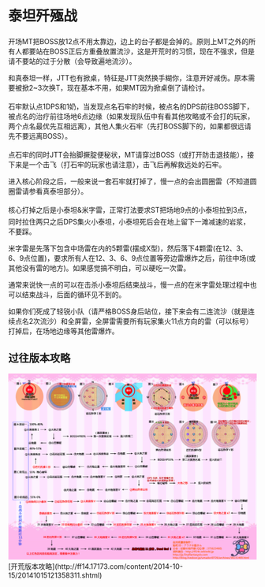 # 泰坦歼殛战

开场<img class="no-zoom sm-icon" :src="$withBase('/images/jobs/tank.png')" height="20">MT把BOSS放12点不用太靠边，边上的台子都是会掉的。原则上MT之外的<img class="no-zoom sm-icon" :src="$withBase('/images/jobs/tank.png')" height="20"><img class="no-zoom sm-icon" :src="$withBase('/images/jobs/healer.png')" height="20"><img class="no-zoom sm-icon" :src="$withBase('/images/jobs/dps.png')" height="20">所有人都要站在BOSS正后方重叠放置流沙，这是开荒时的习惯，现在不强求，但是请不要站的过于分散（会导致遍地流沙）。

和真泰坦一样，JTT也有掀桌，特征是JTT突然换手糊你，注意开好减伤。原本需要被掀2~3次换T，现在基本不用，如果MT因为掀桌倒了请检讨。

石牢默认点1DPS和1奶，当发现点名石牢的时候，<img class="no-zoom sm-icon" :src="$withBase('/images/jobs/dps.png')" height="20">被点名的DPS前往BOSS脚下，<img class="no-zoom sm-icon" :src="$withBase('/images/jobs/healer.png')" height="20">被点名的治疗前往场地6点边缘（如果发现队伍中有看其他攻略或不会打的玩家，两个点名最优先互相远离），其他人集火石牢（先打BOSS脚下的，如果都很远请先不要远离BOSS）。

点石牢的同时JTT会抬脚撅腚便秘状，<img class="no-zoom sm-icon" :src="$withBase('/images/jobs/tank.png')" height="20">MT请穿过BOSS（或打开防击退技能），接下来是一个击飞（打石牢的玩家也请注意），击飞后再解救远处的石牢。

进入核心阶段之后，一般来说一套石牢就打掉了，慢一点的会出圆圈雷（不知道圆圈雷请参看真泰坦部分）。

核心打掉之后是小泰坦&米字雷，正常打法要求<img class="no-zoom sm-icon" :src="$withBase('/images/jobs/tank.png')" height="20">ST把场地9点的小泰坦拉到3点，同时拉住两只之后<img class="no-zoom sm-icon" :src="$withBase('/images/jobs/dps.png')" height="20">DPS集火小泰坦，小泰坦死后会在地上留下一滩减速的岩浆，不要踩。

米字雷是先落下包含中场雷在内的5颗雷(摆成X型)，然后落下4颗雷(在12、3、6、9点位置)，要求所有人在12、3、6、9点位置等旁边雷爆炸之后，前往中场(或其他没有雷的地方)。如果感觉搞不明白，可以硬吃一次雷。

通常来说快一点的可以在击杀小泰坦后结束战斗，慢一点的在米字雷处理过程中也可以结束战斗，后面的循环见不到的。

如果你们死成了轻锐小队（请严格BOSS身后站位，接下来会有二连流沙（就是连续点名2次流沙）和全屏雷，全屏雷需要所有玩家集火11点方向的雷（可以标号）打掉后，在场地边缘等其他雷爆炸。

## 过往版本攻略

<img src="./duty.assets/64.jpg" width="600px" />
[开荒版本攻略](http://ff14.17173.com/content/2014-10-15/20141015121358311.shtml)